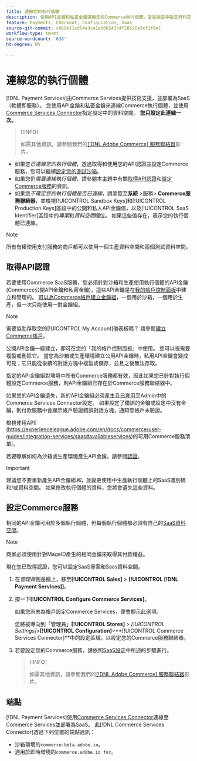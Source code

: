 ```yaml
---
title: 連線您的執行個體
description: 使用API金鑰和私密金鑰連線您的Commerce執行個體，並在設定中指定資料空間。
feature: Payments, Checkout, Configuration, Saas
source-git-commit: cb69e11cd54a3ca1ab66543c4f28526a3cf1f9e1
workflow-type: tm+mt
source-wordcount: '636'
ht-degree: 0%

---
```


# 連線您的執行個體

[!DNL Payment Services]由Commerce Services提供技術支援，並部署為SaaS （軟體即服務）。 您使用API金鑰和私密金鑰來連線Commerce執行個體，並使用[Commerce Services Connector](https://experienceleague.adobe.com/docs/commerce/user-guides/saas.html)指定設定中的資料空間。 **您只設定此連線一次。**

>[!INFO]
>
> 如需其他資訊，請參閱我們的[[!DNL Adobe Commerce] 服務聯結器](https://experienceleague.adobe.com/docs/commerce-learn/tutorials/admin/adobe-commerce-services/configure-adobe-commerce-services-connector.html?lang=en)影片。

* 如果您&#x200B;*已連線您的執行個體*，透過取得和使用您的API認證並設定Commerce服務，您可以繼續[設定您的測試沙箱](https://experienceleague.adobe.com/docs/commerce/payment-services/get-started/sandbox.html)。
* 如果您仍&#x200B;*需要連線執行個體*，請參閱本主題中有關[取得API認證](#obtain-api-credentials)和[設定Commerce服務](#configure-commerce-services)的資訊。
* 如果您&#x200B;*不確定您的執行個體是否已連線*，請瀏覽至&#x200B;**系統** >服務> **Commerce服務聯結器**，並檢視[!UICONTROL Sandbox Keys]和[!UICONTROL Production Keys]區段中的公開和私人API金鑰值，以及[!UICONTROL SaaS Identifier]區段中的&#x200B;*專案*&#x200B;和&#x200B;*資料空間*&#x200B;欄位。 如果這些值存在，表示您的執行個體已連線。

>[!NOTE]
>
>所有有權使用支付服務的商戶都可以使用一個生產資料空間和兩個測試資料空間。

## 取得API認證

若要使用Commerce SaaS服務，您必須針對沙箱和生產使用執行個體的API金鑰(Commerce公開API金鑰和私密金鑰)，這些API金鑰是在[我的帳戶控制面板](https://account.magento.com/customer/account/login)中建立和管理的。 [可以為Commerce帳戶建立金鑰組](https://experienceleague.adobe.com/en/docs/commerce-admin/config/services/saas)，一個用於沙箱，一個用於生產，但一次只能使用一對金鑰組。

>[!NOTE]
>
>需要協助存取您的[!UICONTROL My Account]儀表板嗎？ 請參閱[建立Commerce帳戶](https://experienceleague.adobe.com/en/docs/commerce-admin/start/commerce-account/commerce-account-create)。

公開API金鑰一經建立，即可在您的「我的帳戶控制面板」中使用。 您可以視需要複製或刪除它。 當您為沙箱或生產環境建立公用API金鑰時，私用API金鑰會變成可見；它只能從後續的對話方塊中複製或儲存，並且之後無法存取。

指定的API金鑰組對環境中所有Commerce服務都有效，因此如果您已針對執行個體設定Commerce服務，則API金鑰組已存在於Commerce服務聯結器中。

如果您的API金鑰遺失，新的API金鑰組必須[產生](https://experienceleague.adobe.com/docs/commerce/payment-services/get-started/connect.html#generate-an-api-key-and-private-key)且[已套用](https://experienceleague.adobe.com/docs/commerce/payment-services/get-started/connect.html#configure-saas-project)至Admin中的Commerce Services Connector設定。 如果設定了錯誤的金鑰或設定中沒有金鑰，則付款服務中會顯示帳戶驗證錯誤對話方塊，通知您帳戶未驗證。

檢視使用API](https://experienceleague.adobe.com/en/docs/commerce/user-guides/integration-services/saas#availableservices)的可用Commerce服務清單[。

若要瞭解如何為沙箱或生產環境產生API金鑰，請參閱[認證](https://experienceleague.adobe.com/docs/commerce/user-guides/saas.html#apikey)。

>[!IMPORTANT]
>
>建議您不要重新產生API金鑰組&#x200B;*和*，並變更使用中生產執行個體上的SaaS識別碼和/或資料空間。 如果修改執行個體的資料，您將會遺失這些資料。

## 設定Commerce服務

相同的API金鑰可用於多個執行個體，但每個執行個體都必須有自己的[SaaS資料空間](https://experienceleague.adobe.com/docs/commerce/user-guides/saas.html#saasenv)。

>[!NOTE]
>
>商家必須使用針對MageID產生的相同金鑰來取得其付款權益。

現在您已取得認證，您可以設定SaaS專案和Saas資料空間。

1. 在&#x200B;_管理員_&#x200B;側邊欄上，移至&#x200B;**[!UICONTROL Sales]** > **[!UICONTROL [!DNL Payment Services]]**。
1. 按一下&#x200B;**[!UICONTROL Configure Commerce Services]**。

   如果您尚未為帳戶設定Commerce Services，便會顯示此選項。

   您將被導向到「管理員」**[!UICONTROL Stores]** > _[!UICONTROL Settings]_>**[!UICONTROL Configuration]**>**[!UICONTROL Commerce Services Connector]**中的設定區域，以設定您的Commerce服務聯結器。

1. 若要設定您的Commerce服務，請依照[SaaS設定](https://experienceleague.adobe.com/docs/commerce/user-guides/integration-services/saas.html#saasenv)中所述的步驟進行。

   >[!INFO]
   >
   > 如需其他資訊，請參閱我們的[[!DNL Adobe Commerce] 服務聯結器](https://experienceleague.adobe.com/docs/commerce-learn/tutorials/admin/adobe-commerce-services/configure-adobe-commerce-services-connector.html?lang=en#configuration-faqs)影片。

## 端點

[!DNL Payment Services]使用[Commerce Services Connector](https://experienceleague.adobe.com/docs/commerce/user-guides/saas.html)連線至Commerce Services並部署為SaaS。 此[!DNL Commerce Services Connector]透過下列位置的端點通訊：

* 沙箱環境的`commerce-beta.adobe.io`。
* 適用於即時環境的`commerce.adobe.io for`。
